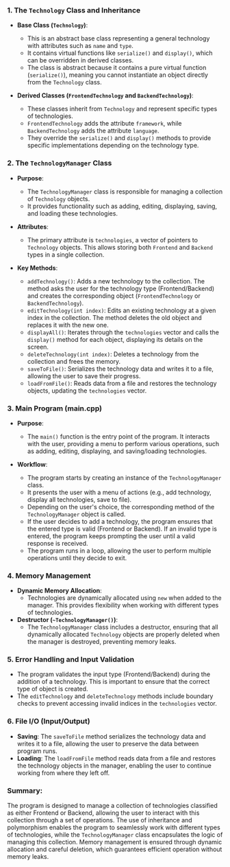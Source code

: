### 1. **The `Technology` Class and Inheritance**
   - **Base Class (`Technology`)**:
     - This is an abstract base class representing a general technology with attributes such as `name` and `type`.
     - It contains virtual functions like `serialize()` and `display()`, which can be overridden in derived classes.
     - The class is abstract because it contains a pure virtual function (`serialize()`), meaning you cannot instantiate an object directly from the `Technology` class.

   - **Derived Classes (`FrontendTechnology` and `BackendTechnology`)**:
     - These classes inherit from `Technology` and represent specific types of technologies.
     - `FrontendTechnology` adds the attribute `framework`, while `BackendTechnology` adds the attribute `language`.
     - They override the `serialize()` and `display()` methods to provide specific implementations depending on the technology type.

### 2. **The `TechnologyManager` Class**
   - **Purpose**:
     - The `TechnologyManager` class is responsible for managing a collection of `Technology` objects.
     - It provides functionality such as adding, editing, displaying, saving, and loading these technologies.

   - **Attributes**:
     - The primary attribute is `technologies`, a vector of pointers to `Technology` objects. This allows storing both `Frontend` and `Backend` types in a single collection.

   - **Key Methods**:
     - `addTechnology()`: Adds a new technology to the collection. The method asks the user for the technology type (Frontend/Backend) and creates the corresponding object (`FrontendTechnology` or `BackendTechnology`).
     - `editTechnology(int index)`: Edits an existing technology at a given index in the collection. The method deletes the old object and replaces it with the new one.
     - `displayAll()`: Iterates through the `technologies` vector and calls the `display()` method for each object, displaying its details on the screen.
     - `deleteTechnology(int index)`: Deletes a technology from the collection and frees the memory.
     - `saveToFile()`: Serializes the technology data and writes it to a file, allowing the user to save their progress.
     - `loadFromFile()`: Reads data from a file and restores the technology objects, updating the `technologies` vector.

### 3. **Main Program (main.cpp)**
   - **Purpose**:
     - The `main()` function is the entry point of the program. It interacts with the user, providing a menu to perform various operations, such as adding, editing, displaying, and saving/loading technologies.

   - **Workflow**:
     - The program starts by creating an instance of the `TechnologyManager` class.
     - It presents the user with a menu of actions (e.g., add technology, display all technologies, save to file).
     - Depending on the user's choice, the corresponding method of the `TechnologyManager` object is called.
     - If the user decides to add a technology, the program ensures that the entered type is valid (Frontend or Backend). If an invalid type is entered, the program keeps prompting the user until a valid response is received.
     - The program runs in a loop, allowing the user to perform multiple operations until they decide to exit.

### 4. **Memory Management**
   - **Dynamic Memory Allocation**:
     - Technologies are dynamically allocated using `new` when added to the manager. This provides flexibility when working with different types of technologies.
   - **Destructor (`~TechnologyManager()`)**:
     - The `TechnologyManager` class includes a destructor, ensuring that all dynamically allocated `Technology` objects are properly deleted when the manager is destroyed, preventing memory leaks.

### 5. **Error Handling and Input Validation**
   - The program validates the input type (Frontend/Backend) during the addition of a technology. This is important to ensure that the correct type of object is created.
   - The `editTechnology` and `deleteTechnology` methods include boundary checks to prevent accessing invalid indices in the `technologies` vector.

### 6. **File I/O (Input/Output)**
   - **Saving**: The `saveToFile` method serializes the technology data and writes it to a file, allowing the user to preserve the data between program runs.
   - **Loading**: The `loadFromFile` method reads data from a file and restores the technology objects in the manager, enabling the user to continue working from where they left off.

### Summary:
The program is designed to manage a collection of technologies classified as either Frontend or Backend, allowing the user to interact with this collection through a set of operations. The use of inheritance and polymorphism enables the program to seamlessly work with different types of technologies, while the `TechnologyManager` class encapsulates the logic of managing this collection. Memory management is ensured through dynamic allocation and careful deletion, which guarantees efficient operation without memory leaks.
